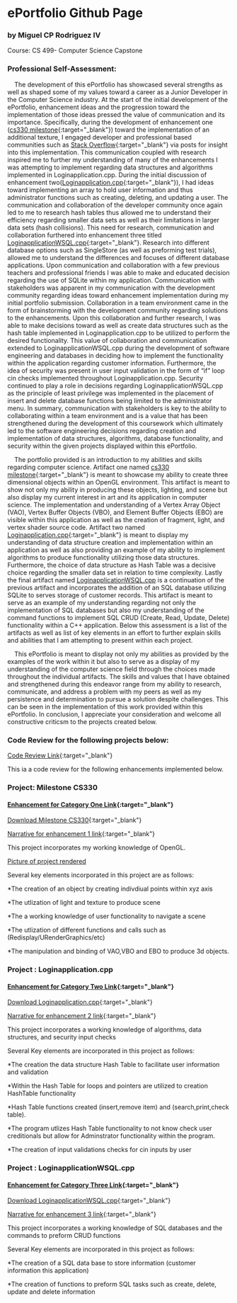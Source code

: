 # ePortfolio Github Page
### by Miguel CP Rodriguez IV 

Course: CS 499- Computer Science Capstone  

### Professional Self-Assessment:

&nbsp;&nbsp;&nbsp;&nbsp;The development of this ePortfolio has showcased several strengths as well as shaped some of my  values toward a career as a Junior Developer in the Computer Science industry. At the start of the initial development of the ePortfolio,  enhancement ideas and the progression toward the implementation of those ideas pressed the value of communication and its importance. Specifically, during the development of enhancement one ([cs330 milestone](https://github.com/migrodri1980/Working-portfolio-/tree/main/milestone%20cs330){:target="_blank"}) toward the implementation of an additional texture,  I engaged developer and professional based communities such as [Stack Overflow](https://stackoverflow.com/questions/67607881/attempting-to-implement-a-second-texture-in-opengl){:target="_blank"} via posts for insight into this implementation. This communication coupled with research inspired me to further my understanding of many of the enhancements I was attempting to implement regarding data structures and algorithms implemented in Loginapplication.cpp. During the initial discussion of enhancement two([Loginapplication.cpp](https://github.com/migrodri1980/Working-portfolio-/blob/main/Loginapplication.cpp){:target="_blank"}), I had ideas toward implementing an array to hold user information and thus administrator functions such as creating, deleting, and updating a user. The communication and collaboration of the developer community once again led to me to research hash tables thus allowed me to understand their efficiency regarding smaller data sets as well as their limitations in larger data sets (hash collisions). This need for research, communication and collaboration furthered into enhancement three titled [LoginapplicationWSQL.cpp](https://github.com/migrodri1980/Working-portfolio-/blob/main/LoginapplicationWSQL.cpp){:target="_blank"}. Research into different database options such as SingleStore (as well as preforming test trials), allowed me to understand the differences and focuses of different database applications. Upon communication and collaboration with a few previous teachers and professional friends I was able to make and educated decision regarding the use of SQLite within my application. Communication with stakeholders was apparent in my communication with the development community regarding ideas toward enhancement implementation during my initial portfolio submission. Collaboration in a team environment came in the form of brainstorming with the development community regarding solutions to the enhancements. Upon this collaboration and further research, I was able to make decisions toward as well as create data structures such as the hash table implemented in Loginapplication.cpp to be utilized to perform the desired functionality. This value of collaboration and communication extended to LoginapplicationWSQL.cpp during the development of software engineering and databases in deciding how to implement the functionality within the application regarding customer information. Furthermore, the idea of security was present in user input validation in the form of “if” loop cin checks implemented throughout Loginapplication.cpp. Security continued to play a role in decisions regarding LoginapplicationWSQL.cpp as the principle of least privilege was implemented in the placement of insert and delete database functions being limited to the administrator menu. In summary, communication with stakeholders is key to the ability to collaborating within a team environment and is a value that has been strengthened during the development of this coursework which ultimately led to the software engineering decisions regarding creation and implementation of data structures, algorithms, database functionality, and security within the given projects displayed within this ePortfolio. 


&nbsp;&nbsp;&nbsp;&nbsp;The portfolio provided is an introduction to my abilities and skills regarding computer science. Artifact one named [cs330 milestone](https://github.com/migrodri1980/Working-portfolio-/tree/main/milestone%20cs330){:target="_blank"} is meant to showcase my ability to create three dimensional objects within an OpenGL environment. This artifact is meant to show not only my ability in producing these objects, lighting, and scene but also display my current interest in art and its application in computer science. The implementation and understanding of a Vertex Array Object (VAO), Vertex Buffer Objects (VBO), and Element Buffer Objects (EBO) are visible within this application as well as the creation of fragment, light, and vertex shader source code. Artifact two named [Loginapplication.cpp](https://github.com/migrodri1980/Working-portfolio-/blob/main/Loginapplication.cpp){:target="_blank"} is meant to display my understanding of data structure creation and implementation within an application as well as also providing an example of my ability to implement algorithms to produce functionality utilizing those data structures. Furthermore, the choice of data structure as Hash Table was a decisive choice regarding the smaller data set in relation to time complexity. Lastly the final artifact named [LoginapplicationWSQL.cpp](https://github.com/migrodri1980/Working-portfolio-/blob/main/LoginapplicationWSQL.cpp) is a continuation of the previous artifact and incorporates the addition of an SQL database utilizing SQLite to serves storage of customer records. This artifact is meant to serve as an example of my understanding regarding not only the implementation of SQL databases but also my understanding of the command functions to implement SQL CRUD (Create, Read, Update, Delete) functionality within a C++ application. Below this assessment is a list of the artifacts as well as list of key elements in an effort to further explain skills and abilities that I am attempting to present within each project. 


&nbsp;&nbsp;&nbsp;&nbsp;This ePortfolio is meant to display not only my abilities as provided by the examples of the work within it but also to serve as a display of my understanding of the computer science field through the choices made throughout the individual artifacts. The skills and values that I have obtained and strengthened during this endeavor range from my ability to research, communicate, and address a problem with my peers as well as my persistence and determination to pursue a solution despite challenges. This can be seen in the implementation of this work provided within this ePortfolio. In conclusion, I appreciate your consideration and welcome all constructive criticsm to the projects created below. 



### Code Review for the following projects below: 

[Code Review Link](https://youtu.be/L57Ke2MWIyc){:target="_blank"}
  
This ia a code review for the following enhancements implemented below. 
 


### Project: Milestone CS330

#### [Enhancement for Category One Link](https://github.com/migrodri1980/Working-portfolio-/blob/main/milestone%20cs330/ms330.cpp){:target="_blank"}

[Download Milestone CS330](https://raw.githubusercontent.com/migrodri1980/Working-portfolio-/main/milestone%20cs330/ms330.cpp){:target="_blank"}


[Narrative for enhancement 1 link](https://github.com/migrodri1980/Working-portfolio-/blob/f1a1cee7802af6796befa6c1b48e2429b44ac736/Enhancement%201%20Narrative-%20Milestone%20cs330.pdf){:target="_blank"}

This project incorporates my working knowledge of OpenGL.

[Picture of project rendered](https://github.com/migrodri1980/Working-portfolio-/blob/main/Project%20Pictures/ms330%20pic.JPG)

Several key elements incorporated in this project are as follows:


*The creation of an object by creating indivdiual points within xyz axis

*The utlization of light and texture to produce scene 

*The a working knowledge of user functionality to navigate a scene

*The utlization of different functions and calls such as (Redisplay/URenderGraphics/etc)

*The manipulation and binding of VAO,VBO and EBO to produce 3d objects. 


### Project : Loginapplication.cpp

#### [Enhancement for Category Two Link](https://github.com/migrodri1980/Working-portfolio-/blob/main/Loginapplication.cpp){:target="_blank"}

[Download Loginapplication.cpp](https://raw.githubusercontent.com/migrodri1980/Working-portfolio-/main/Loginapplication.cpp){:target="_blank"}


[Narrative for enhancement 2 link](https://github.com/migrodri1980/Working-portfolio-/blob/f1a1cee7802af6796befa6c1b48e2429b44ac736/Enhancement%202%20Narrative-%20Loginapplication%20cpp.pdf){:target="_blank"}

This project incorporates a working knowledge of algorithms, data structures, and security input checks

Several Key elements are incorporated in this project as follows:

*The creation the data structure Hash Table to facilitate user information and validation

*Within the Hash Table for loops and pointers are utilized to creation HashTable functionality

*Hash Table functions created (insert,remove item) and (search,print,check table). 

*The program utlizes Hash Table functionality to not know check user creditionals but 
allow for Adminstrator functionality within the program. 

*The creation of input validations checks for cin inputs by user

### Project : LoginapplicationWSQL.cpp

#### [Enhancement for Category Three Link](https://github.com/migrodri1980/Working-portfolio-/blob/main/LoginapplicationWSQL.cpp){:target="_blank"}

[Download LoginapplicationWSQL.cpp](https://raw.githubusercontent.com/migrodri1980/Working-portfolio-/main/LoginapplicationWSQL.cpp){:target="_blank"}


[Narrative for enhancement 3 link](https://github.com/migrodri1980/Working-portfolio-/blob/f1a1cee7802af6796befa6c1b48e2429b44ac736/Enhancement%203%20Narrative-LoginapplicationWSQL.pdf){:target="_blank"}


This project incorporates a working knowledge of SQL databases and the commands to preform CRUD functions

Several Key elements are incorporated in this project as follows:

*The creation of a SQL data base to store information (customer information this application)

*The creation of functions to preform SQL tasks such as create, delete, update and delete information






















```

